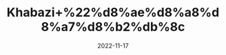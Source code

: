 ---
title: 'Khabazi+%22%d8%ae%d8%a8%d8%a7%d8%b2%db%8c'
date: '2022-11-17' 
metatag: '' 
inventory: '0' 
draft: false 
# meta description 
shortDescripton: '%22Common+Mallow+%22++Khabazi+is+used+for+oxidative+stress%2c+cough%2c+inflammatory+diseases+of+mucous+membranes+and+other+conditions'
description: 'Herbs+%d8%ac%da%91%db%8c+%d8%a8%d9%88%d9%b9%db%8c'
longdescription: ''
tags: ''
brand: ''
subCategory: ''
sellCount: '0'
featured: True
# product Price
price: '30.0'
# Product Short Description
shortDescription: '%22Common+Mallow+%22++Khabazi+is+used+for+oxidative+stress%2c+cough%2c+inflammatory+diseases+of+mucous+membranes+and+other+conditions'
productID: '31FF722C-9D2A-ED11-9968-005056B3A416'
type: 'products'
category: 'Herbs+%d8%ac%da%91%db%8c+%d8%a8%d9%88%d9%b9%db%8c' 
thumnailproduct: 'https://eraconnect.blob.core.windows.net/product-images/aminsaddiquidawakhana/31FF722C-9D2A-ED11-9968-005056B3A416.webp' 
images:
  - image: 'https://eraconnect.blob.core.windows.net/product-images/aminsaddiquidawakhana/31FF722C-9D2A-ED11-9968-005056B3A416.webp'  
Variants:
---